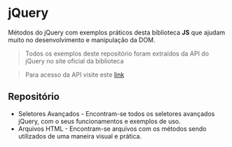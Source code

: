 # jQuery
Métodos do jQuery com exemplos práticos desta biblioteca **JS** que ajudam muito no desenvolvimento e manipulação da DOM.

> Todos os exemplos deste repositório foram extraídos da API do jQuery no site oficial da biblioteca

> Para acesso da API visite este [link](http://api.jquery.com/)


## Repositório

* Seletores Avançados - Encontram-se todos os seletores avançados jQuery, com o seus funcionamentos e exemplos de uso.
* Arquivos HTML - Encontram-se arquivos com os métodos sendo utilizados de uma maneira visual e prática.
